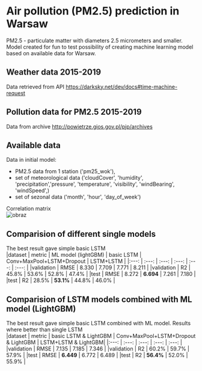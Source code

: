 # Air pollution (PM2.5) prediction in Warsaw
PM2.5 - particulate matter with diameters 2.5 micrometers and smaller. 
Model created for fun to test possibility of creating machine learning model based on available data for Warsaw.  


## Weather data 2015-2019
Data retrieved from API https://darksky.net/dev/docs#time-machine-request  

## Pollution data for PM2.5 2015-2019
Data from archive http://powietrze.gios.gov.pl/pjp/archives  

## Available data
Data in initial model:  
* PM2.5 data from 1 station ('pm25_wok'), 
* set of meteorological data ('cloudCover', 'humidity', 'precipitation','pressure', 'temperature', 'visibility', 'windBearing', 'windSpeed',)
* set of sezonal data ('month',  'hour', 'day_of_week')

Correlation matrix  
![obraz](https://user-images.githubusercontent.com/10920417/161531112-9b0567c1-756c-4a71-862e-f800dd10b281.png)


## Comparision of different single models  
The best result gave simple basic LSTM  
|dataset | metric |	ML model (lightGBM)	| basic LSTM	| Conv+MaxPool+LSTM+Dropout |	LSTM+LSTM   | 
|:---: | :---: | :---: | :---: | :---: | :---: | 
|validation	 | RMSE	 | 8.330	 | 7.709	 | 7.771	 | 8.211 | 
|validation	 | R2	 | 45.8%	 | 53.6%	 | 52.8%	 | 47.4% | 
|test	 | RMSE	 | 8.272	 | **6.694**	 | 7.261	 | 7.180 | 
|test	 | R2	 | 28.5%	 | **53.1%**	 | 44.8%	 | 46.0% | 

## Comparision of LSTM models combined with ML model (LightGBM)   
The best result gave simple basic LSTM combined with ML model. Results where better than single LSTM  
|dataset |	metric |	basic LSTM & LightGBM |	Conv+MaxPool+LSTM+Dropout  & LightGBM |	LSTM+LSTM  & LightGBM|
|:---: | :---: | :---: | :---: | :---: |
|validation |	RMSE |	7.135 |	7.185 |	7.346 |
|validation |	R2 |	60.2% |	59.7% |	57.9% |
|test |	RMSE |	**6.449** |	6.772 |	6.489 |
|test |	R2 |	**56.4%** |	52.0% |	55.9% |
